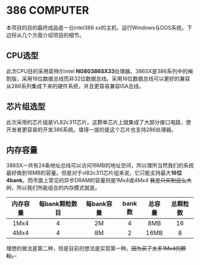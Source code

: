 # 386 COMPUTER
本项目的目的最终成品是一台intel386 sx的主机，运行Windows与DOS系统。下边将从几个方面介绍项目的细节。  

## CPU选型
此次CPU目的采用英特尔intel **NG80386SX33**处理器。386SX是386系列中的阉割版，采用16位数据总线而非32位数据总线。采用16位数据总线可以更好的兼容从286系列集成下来的硬件系统，并且更容易兼容ISA总线。

## 芯片组选型
此次采用的芯片组是VL82c311芯片。这颗单芯片上就集成了大部分接口电路，使开发者更容易的开发386系统。值得一提的是这个芯片也支持286处理器。

## 内存容量
386SX一共有24条地址总线可以访问16MB的地址空间，所以理所当然我们的系统最好做到16MB的容量。但是对于vl82c311芯片组来说，它只能支持最大**16位 4bank**。而市面上常见的异步DRAM的容量则是1Mx4或4Mx4 ~~我是只买到这么大的~~，所以我们所能组合的内存模式就是。  

| 内存容量 | 每bank颗粒数目 | 每bank容量 | bank数 | 总容量 | 总颗粒数 |
| :------: | :------------: | :--------: | :----: | :----: | :------: |
|   1Mx4   |       4        |     2M     |   4    |  8MB   |    16    |
|   4Mx4   |       4        |     8M     |   2    |  16MB  |    8     |


理想的做法是第二种，但是目前的想法是实现第一种。~~因为买了太多1Mx4的颗粒。~~

